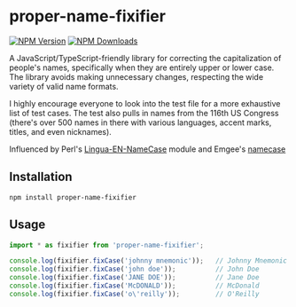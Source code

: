 # proper-name-fixifier

[![NPM Version][npm-image]][npm-url]
[![NPM Downloads][downloads-image]][downloads-url]

A JavaScript/TypeScript-friendly library for correcting the capitalization of people's names, specifically when they are entirely upper or lower case. The library avoids making unnecessary changes, respecting the wide variety of valid name formats.

I highly encourage everyone to look into the test file for a more exhaustive list of test cases.  The test also pulls in names from the 116th US Congress (there's over 500 names in there with various languages, accent marks, titles, and even nicknames).

Influenced by Perl's [Lingua-EN-NameCase](https://metacpan.org/pod/Lingua::EN::NameCase) module and Emgee's [namecase](https://github.com/emgee3/namecase)

## Installation

```
npm install proper-name-fixifier
```

## Usage

```JavaScript
import * as fixifier from 'proper-name-fixifier';

console.log(fixifier.fixCase('johnny mnemonic'));   // Johnny Mnemonic
console.log(fixifier.fixCase('john doe'));          // John Doe
console.log(fixifier.fixCase('JANE DOE'));          // Jane Doe
console.log(fixifier.fixCase('McDONALD'));          // McDonald
console.log(fixifier.fixCase('o\'reilly'));         // O'Reilly
```

[npm-image]: https://img.shields.io/npm/v/proper-name-fixifier.svg?style=flat
[npm-url]: https://npmjs.org/package/proper-name-fixifier
[downloads-image]: https://img.shields.io/npm/dm/proper-name-fixifier.svg
[downloads-url]: https://npmjs.org/package/proper-name-fixifier
